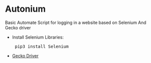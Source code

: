 # Autonium

Basic Automate Script for logging in a website based on Selenium And Gecko driver
<br>
<ul>
  <li>Install Selenium Libraries:<pre> pip3 install Selenium </pre></li>
  <li><a href="https://github.com/mozilla/geckodriver/releases">Gecko Driver</a></li>
  </ul>

